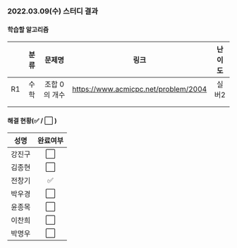 ### 2022.03.09(수) 스터디 결과

#### 학습할 알고리즘

|      | 분류 |    문제명     |                 링크                 | 난이도 |
| :--: | :--: | :-----------: | :----------------------------------: | :----: |
|  R1  | 수학 | 조합 0의 개수 | https://www.acmicpc.net/problem/2004 | 실버2  |
|      |      |               |                                      |        |
|      |      |               |                                      |        |

#### 해결 현황(:white_check_mark: / :white_large_square:  )

|  성명  |       완료여부       |
| :----: | :------------------: |
| 강진구 | :white_large_square: |
| 김종현 | :white_large_square: |
| 전창기 |  :white_check_mark:  |
| 박우경 | :white_large_square: |
| 윤종목 | :white_large_square: |
| 이찬희 | :white_large_square: |
| 박명우 | :white_large_square: |
